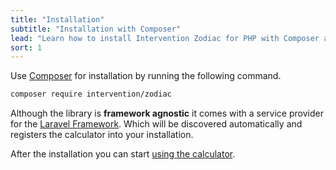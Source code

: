 ```yaml
---
title: "Installation"
subtitle: "Installation with Composer"
lead: "Learn how to install Intervention Zodiac for PHP with Composer and discover how to use the library with the Laravel framework."
sort: 1
---
```


Use [Composer](https://getcomposer.org) for installation by running the following command.

```bash
composer require intervention/zodiac
```

Although the library is **framework agnostic** it comes with a service provider
for the [Laravel Framework](https://www.laravel.com/). Which will be discovered
automatically and registers the calculator into your installation.

After the installation you can start [using the calculator](/v5/api/calculator).
